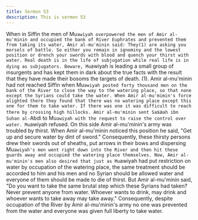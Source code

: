```yaml
---
title: Sermon 53
description: This is sermon 53
---
```


When in Siffin the men of Mu`awiyah
overpowered the men of Amir al-mu'minin and occupied the bank of River Euphrates and
prevented them from taking its water, Amir al-mu'minin said:
They(1) are asking you morsels of battle. So either you remain in ignominy and the lowest
position or drench your swords with blood and quench your thirst with water. Real death is in
the life of subjugation while real life is in dying as subjugators.
Beware, Mu`awiyah is leading a small group of insurgents and has kept them in dark about
the true facts with the result that they have made their bosoms the targets of death.
(1). Amir al-mu'minin had not reached Siffin when Mu`awiyah posted forty thousand men on
the bank of the River to close the way to the watering place, so that none except the Syrians
could take the water.
When Amir al-mu'mimin's force alighted there they found that there was no watering place
except this one for them to take water. If there was one it was difficult to reach there by
crossing high hillocks. Amir al-mu'minin sent Sa`sa`ah ibn Suhan al-`Abdi to Mu`awiyah with
the request to raise the control over water. Mu`awiyah refused. On this side Amir al-mu'minin's
army was troubled by thirst.
When Amir al-mu'minin noticed this position he said, "Get up and secure water by dint of
sword." Consequently, these thirsty persons drew their swords out of sheaths, put arrows in
their bows and dispersing Mu`awiyah's men went right down into the River and then hit these
guards away and occupied the watering place themselves.
Now, Amir al-mu'minin's men also desired that just as Mu`awiyah had put restriction on water
by occupation of the watering place, the same treatment should be accorded to him and his
men and no Syrian should be allowed water and everyone of them should be made to die of
thirst.
But Amir al-mu'minin said, "Do you want to take the same brutal step which these Syrians had
taken? Never prevent anyone from water.
Whoever wants to drink, may drink and whoever wants to take away may take away."
Consequently, despite occupation of the River by Amir al-mu'minin's army no one was
prevented from the water and everyone was given full liberty to take water.